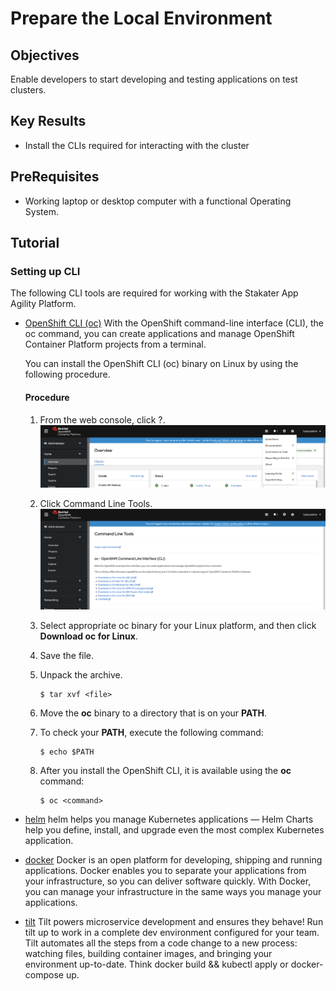 # Prepare the Local Environment

## Objectives

Enable developers to start developing and testing applications on test clusters.

## Key Results

- Install the CLIs required for interacting with the cluster

## PreRequisites

- Working laptop or desktop computer with a functional Operating System.

## Tutorial

### Setting up CLI

The following CLI tools are required for working with the Stakater App Agility Platform.

- [OpenShift CLI (oc)](https://docs.openshift.com/container-platform/4.16/cli_reference/openshift_cli/getting-started-cli.html#cli-installing-cli-web-console_cli-developer-commands) With the OpenShift command-line interface (CLI), the oc command, you can create applications and manage OpenShift Container Platform projects from a terminal.

    You can install the OpenShift CLI (oc) binary on Linux by using the following procedure.

    #### Procedure

    1. From the web console, click ?.
        ![OpenShift Console](images/console1.png)
    1. Click Command Line Tools.
        ![OpenShift Console](images/console2.png)
    1. Select appropriate oc binary for your Linux platform, and then click **Download oc for Linux**.

    1. Save the file.
    1. Unpack the archive.

        ```shell
        $ tar xvf <file>
        ```

    1. Move the **oc** binary to a directory that is on your **PATH**.
    1. To check your **PATH**, execute the following command:

        ```shell
        $ echo $PATH
        ```

    1. After you install the OpenShift CLI, it is available using the **oc** command:

        ```shell
        $ oc <command>
        ```

- [helm](https://helm.sh/docs/intro/install/) helm helps you manage Kubernetes applications — Helm Charts help you define, install, and upgrade even the most complex Kubernetes application.

- [docker](https://docs.docker.com/get-docker/) Docker is an open platform for developing, shipping and running applications. Docker enables you to separate your applications from your infrastructure, so you can deliver software quickly. With Docker, you can manage your infrastructure in the same ways you manage your applications.

- [tilt](https://docs.tilt.dev/install.html) Tilt powers microservice development and ensures they behave! Run tilt up to work in a complete dev environment configured for your team. Tilt automates all the steps from a code change to a new process: watching files, building container images, and bringing your environment up-to-date. Think docker build && kubectl apply or docker-compose up.
